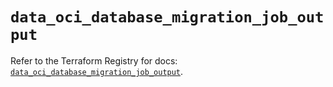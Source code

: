 # `data_oci_database_migration_job_output`

Refer to the Terraform Registry for docs: [`data_oci_database_migration_job_output`](https://registry.terraform.io/providers/oracle/oci/7.19.0/docs/data-sources/database_migration_job_output).
